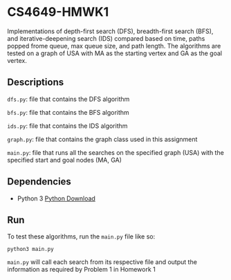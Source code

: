 # CS4649-HMWK1
Implementations of depth-first search (DFS), breadth-first search (BFS), and
iterative-deepening search (IDS) compared based on time, paths popped frome
queue, max queue size, and path length. The algorithms are tested on a graph of
USA with MA as the starting vertex and GA as the goal vertex.

## Descriptions
`dfs.py`: file that contains the DFS algorithm

`bfs.py`: file that contains the BFS algorithm

`ids.py`: file that contains the IDS algorithm

`graph.py`: file that contains the graph class used in this assignment

`main.py`: file that runs all the searches on the specified graph (USA) with the
specified start and goal nodes (MA, GA)

## Dependencies
 - Python 3 [Python Download](https://www.python.org/downloads/)

## Run
To test these algorithms, run the `main.py` file like so:

    python3 main.py

`main.py` will call each search from its respective file and output the
information as required by Problem 1 in Homework 1

